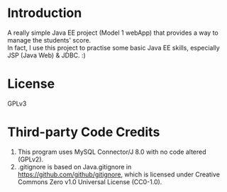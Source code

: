 # Introduction
A really simple Java EE project (Model 1 webApp) that provides a way to manage the students' score.<br />
In fact, I use this project to practise some basic Java EE skills, especially JSP (Java Web) & JDBC. :)

# License
GPLv3

# Third-party Code Credits
1. This program uses MySQL Connector/J 8.0 with no code altered (GPLv2). <br />
2. .gitignore is based on Java.gitignore in https://github.com/github/gitignore, which is licensed under Creative Commons Zero v1.0 Universal License (CC0-1.0).